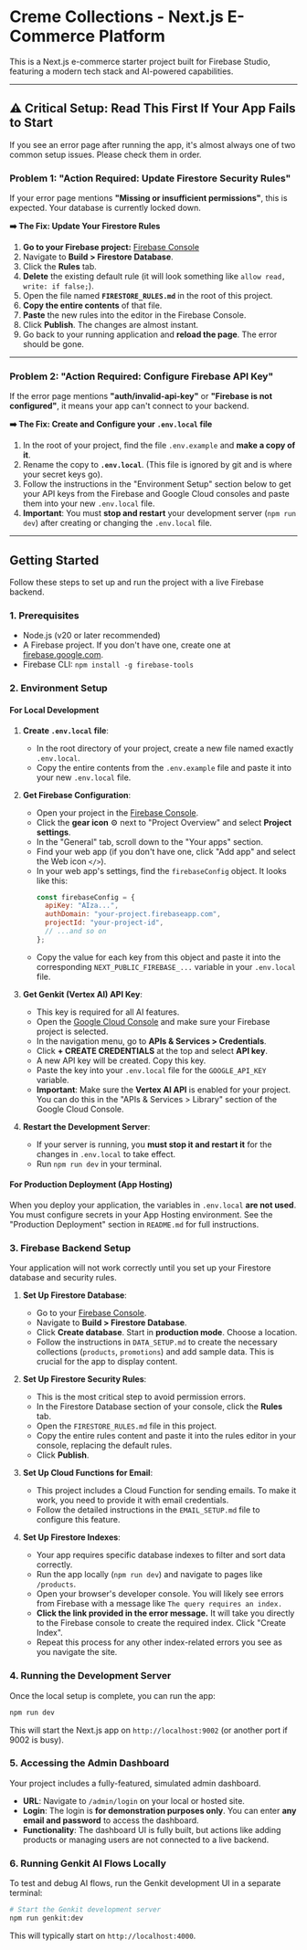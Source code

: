 # Creme Collections - Next.js E-Commerce Platform

This is a Next.js e-commerce starter project built for Firebase Studio, featuring a modern tech stack and AI-powered capabilities.

---
## ⚠️ Critical Setup: Read This First If Your App Fails to Start

If you see an error page after running the app, it's almost always one of two common setup issues. Please check them in order.

### Problem 1: "Action Required: Update Firestore Security Rules"

If your error page mentions **"Missing or insufficient permissions"**, this is expected. Your database is currently locked down.

**➡️ The Fix: Update Your Firestore Rules**

1.  **Go to your Firebase project:** [Firebase Console](https://console.firebase.google.com/)
2.  Navigate to **Build > Firestore Database**.
3.  Click the **Rules** tab.
4.  **Delete** the existing default rule (it will look something like `allow read, write: if false;`).
5.  Open the file named **`FIRESTORE_RULES.md`** in the root of this project.
6.  **Copy the entire contents** of that file.
7.  **Paste** the new rules into the editor in the Firebase Console.
8.  Click **Publish**. The changes are almost instant.
9.  Go back to your running application and **reload the page**. The error should be gone.

---
### Problem 2: "Action Required: Configure Firebase API Key"

If the error page mentions **"auth/invalid-api-key"** or **"Firebase is not configured"**, it means your app can't connect to your backend.

**➡️ The Fix: Create and Configure your `.env.local` file**

1.  In the root of your project, find the file `.env.example` and **make a copy of it**.
2.  Rename the copy to **`.env.local`**. (This file is ignored by git and is where your secret keys go).
3.  Follow the instructions in the "Environment Setup" section below to get your API keys from the Firebase and Google Cloud consoles and paste them into your new `.env.local` file.
4.  **Important**: You must **stop and restart** your development server (`npm run dev`) after creating or changing the `.env.local` file.

---

## Getting Started

Follow these steps to set up and run the project with a live Firebase backend.

### 1. Prerequisites

*   Node.js (v20 or later recommended)
*   A Firebase project. If you don't have one, create one at [firebase.google.com](https://firebase.google.com).
*   Firebase CLI: `npm install -g firebase-tools`

### 2. Environment Setup

#### **For Local Development**

1.  **Create `.env.local` file**:
    *   In the root directory of your project, create a new file named exactly `.env.local`.
    *   Copy the entire contents from the `.env.example` file and paste it into your new `.env.local` file.

2.  **Get Firebase Configuration**:
    *   Open your project in the [Firebase Console](https://console.firebase.google.com/).
    *   Click the **gear icon** ⚙️ next to "Project Overview" and select **Project settings**.
    *   In the "General" tab, scroll down to the "Your apps" section.
    *   Find your web app (if you don't have one, click "Add app" and select the Web icon `</>`).
    *   In your web app's settings, find the `firebaseConfig` object. It looks like this:
        ```javascript
        const firebaseConfig = {
          apiKey: "AIza...",
          authDomain: "your-project.firebaseapp.com",
          projectId: "your-project-id",
          // ...and so on
        };
        ```
    *   Copy the value for each key from this object and paste it into the corresponding `NEXT_PUBLIC_FIREBASE_...` variable in your `.env.local` file.

3.  **Get Genkit (Vertex AI) API Key**:
    *   This key is required for all AI features.
    *   Open the [Google Cloud Console](https://console.cloud.google.com/) and make sure your Firebase project is selected.
    *   In the navigation menu, go to **APIs & Services > Credentials**.
    *   Click **+ CREATE CREDENTIALS** at the top and select **API key**.
    *   A new API key will be created. Copy this key.
    *   Paste the key into your `.env.local` file for the `GOOGLE_API_KEY` variable.
    *   **Important**: Make sure the **Vertex AI API** is enabled for your project. You can do this in the "APIs & Services > Library" section of the Google Cloud Console.

4.  **Restart the Development Server**:
    *   If your server is running, you **must stop it and restart it** for the changes in `.env.local` to take effect.
    *   Run `npm run dev` in your terminal.

#### **For Production Deployment (App Hosting)**

When you deploy your application, the variables in `.env.local` **are not used**. You must configure secrets in your App Hosting environment. See the "Production Deployment" section in `README.md` for full instructions.


### 3. Firebase Backend Setup

Your application will not work correctly until you set up your Firestore database and security rules.

1.  **Set Up Firestore Database**:
    *   Go to your [Firebase Console](https://console.firebase.google.com/).
    *   Navigate to **Build > Firestore Database**.
    *   Click **Create database**. Start in **production mode**. Choose a location.
    *   Follow the instructions in `DATA_SETUP.md` to create the necessary collections (`products`, `promotions`) and add sample data. This is crucial for the app to display content.

2.  **Set Up Firestore Security Rules**:
    *   This is the most critical step to avoid permission errors.
    *   In the Firestore Database section of your console, click the **Rules** tab.
    *   Open the `FIRESTORE_RULES.md` file in this project.
    *   Copy the entire rules content and paste it into the rules editor in your console, replacing the default rules.
    *   Click **Publish**.

3.  **Set Up Cloud Functions for Email**:
    *   This project includes a Cloud Function for sending emails. To make it work, you need to provide it with email credentials.
    *   Follow the detailed instructions in the `EMAIL_SETUP.md` file to configure this feature.

4.  **Set Up Firestore Indexes**:
    *   Your app requires specific database indexes to filter and sort data correctly.
    *   Run the app locally (`npm run dev`) and navigate to pages like `/products`.
    *   Open your browser's developer console. You will likely see errors from Firebase with a message like `The query requires an index.`
    *   **Click the link provided in the error message.** It will take you directly to the Firebase console to create the required index. Click "Create Index".
    *   Repeat this process for any other index-related errors you see as you navigate the site.

### 4. Running the Development Server

Once the local setup is complete, you can run the app:

```bash
npm run dev
```

This will start the Next.js app on `http://localhost:9002` (or another port if 9002 is busy).

### 5. Accessing the Admin Dashboard

Your project includes a fully-featured, simulated admin dashboard.

*   **URL**: Navigate to `/admin/login` on your local or hosted site.
*   **Login**: The login is **for demonstration purposes only**. You can enter **any email and password** to access the dashboard.
*   **Functionality**: The dashboard UI is fully built, but actions like adding products or managing users are not connected to a live backend.

### 6. Running Genkit AI Flows Locally

To test and debug AI flows, run the Genkit development UI in a separate terminal:

```bash
# Start the Genkit development server
npm run genkit:dev
```

This will typically start on `http://localhost:4000`.
